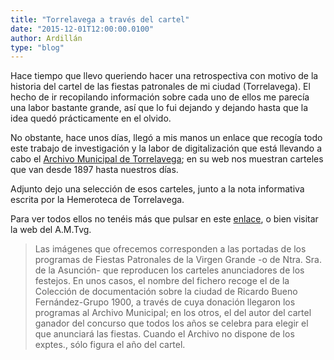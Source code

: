 ```yaml
---
title: "Torrelavega a través del cartel"
date: "2015-12-01T12:00:00.0100"
author: Ardillán
type: "blog"
---
```


Hace tiempo que llevo queriendo hacer una retrospectiva con motivo de la historia del cartel de las fiestas patronales de mi ciudad (Torrelavega). El hecho de ir recopilando información sobre cada uno de ellos me parecía una labor bastante grande, así que lo fui dejando y dejando hasta que la idea quedó prácticamente en el olvido.

No obstante, hace unos días, llegó a mis manos un enlace que recogía todo este trabajo de investigación y la labor de digitalización que está llevando a cabo el [Archivo Municipal de Torrelavega](http://www.archivotorrelavega.es/); en su web nos muestran carteles que van desde 1897 hasta nuestros días.

Adjunto dejo una selección de esos carteles, junto a la nota informativa escrita por la Hemeroteca de Torrelavega.

Para ver todos ellos no tenéis más que pulsar en este [enlace](https://drive.google.com/drive/folders/0BzzaGA3J6JypNXdkM3BRTHFjemM?usp=drive_web&tid=0BzzaGA3J6JypRXFlNDNXTVZnaUk), o bien visitar la web del A.M.Tvg.

> Las imágenes que ofrecemos corresponden a las portadas de los programas de Fiestas Patronales de la Virgen Grande -o de Ntra. Sra. de la Asunción- que reproducen los carteles anunciadores de los festejos.
> En unos casos, el nombre del fichero recoge el de la Colección de documentación sobre la ciudad de Ricardo Bueno Fernández-Grupo 1900, a través de cuya donación llegaron los programas al Archivo Municipal; en los otros, el del autor del cartel ganador del concurso que todos los años se celebra para elegir el que anunciará las fiestas. Cuando el Archivo no dispone de los exptes., sólo figura el año del cartel.
